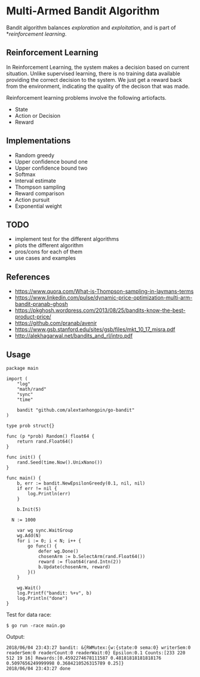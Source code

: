 # Multi-Armed Bandit Algorithm

Bandit algorithm balances _exploration_ and _exploitation_, and is part of **reinforcement learning*. 

## Reinforcement Learning

In Reinforcement Learning, the system makes a decision based on current situation. Unlike supervised learning, there is no training data available providing the correct decision to the system. We just get a reward back from the environment, indicating the quality of the decison that was made.

Reinforcement learning problems involve the following artiofacts.

- State
- Action or Decision
- Reward

## Implementations

- Random greedy
- Upper confidence bound one
- Upper confidence bound two
- Softmax
- Interval estimate
- Thompson sampling
- Reward comparison
- Action pursuit
- Exponential weight


## TODO

- implement test for the different algorithms
- plots the different algorithm
- pros/cons for each of them
- use cases and examples

## References

- https://www.quora.com/What-is-Thompson-sampling-in-laymans-terms
- https://www.linkedin.com/pulse/dynamic-price-optimization-multi-arm-bandit-pranab-ghosh
- https://pkghosh.wordpress.com/2013/08/25/bandits-know-the-best-product-price/
- https://github.com/pranab/avenir
- https://www.gsb.stanford.edu/sites/gsb/files/mkt_10_17_misra.pdf
- http://alekhagarwal.net/bandits_and_rl/intro.pdf


## Usage

```golang
package main

import (
	"log"
	"math/rand"
	"sync"
	"time"

	bandit "github.com/alextanhongpin/go-bandit"
)

type prob struct{}

func (p *prob) Random() float64 {
	return rand.Float64()
}

func init() {
	rand.Seed(time.Now().UnixNano())
}

func main() {
	b, err := bandit.NewEpsilonGreedy(0.1, nil, nil)
	if err != nil {
		log.Println(err)
	}

	b.Init(5)

  N := 1000

	var wg sync.WaitGroup
	wg.Add(N)
	for i := 0; i < N; i++ {
		go func() {
			defer wg.Done()
			chosenArm := b.SelectArm(rand.Float64())
			reward := float64(rand.Intn(2))
			b.Update(chosenArm, reward)
		}()
	}

	wg.Wait()
	log.Printf("bandit: %+v", b)
	log.Println("done")
}
```

Test for data race:

```
$ go run -race main.go
```

Output:

```
2018/06/04 23:43:27 bandit: &{RWMutex:{w:{state:0 sema:0} writerSem:0 readerSem:0 readerCount:0 readerWait:0} Epsilon:0.1 Counts:[233 220 512 19 16] Rewards:[0.4592274678111587 0.48181818181818176 0.5097656249999998 0.3684210526315789 0.25]}
2018/06/04 23:43:27 done
```